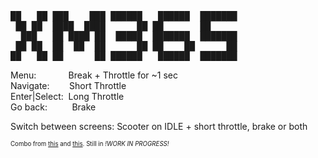 <pre>
██   ██ ███    ███ ██████   ██████  ███████ 
 ██ ██  ████  ████      ██ ██       ██      
  ███   ██ ████ ██  █████  ███████  ███████ 
 ██ ██  ██  ██  ██      ██ ██    ██      ██ 
██   ██ ██      ██ ██████   ██████  ███████ 
</pre>
Menu:&nbsp;&nbsp;&nbsp;&nbsp;&nbsp;&nbsp;&nbsp;&nbsp;&nbsp;&nbsp;&nbsp;&nbsp;&nbsp;Break + Throttle for ~1 sec</br>
Navigate:&nbsp;&nbsp;&nbsp;&nbsp;&nbsp;&nbsp;&nbsp;&nbsp;Short Throttle</br>
Enter|Select:&nbsp;&nbsp;Long Throttle</br>
Go back:&nbsp;&nbsp;&nbsp;&nbsp;&nbsp;&nbsp;&nbsp;&nbsp;&nbsp;&nbsp;Brake</br>

Switch between screens: Scooter on IDLE + short throttle, brake or both

<sub><sup>Combo from [this](https://github.com/augisbud/m365_dashboard) and [this](https://github.com/fogbox/m365_display). Still in *!WORK IN PROGRESS!*</sup><sub>
